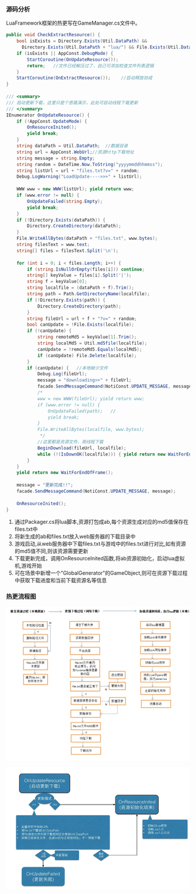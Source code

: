 ### 源码分析
LuaFramework框架的热更写在GameManager.cs文件中。
```c#
public void CheckExtractResource() {
    bool isExists = Directory.Exists(Util.DataPath) &&
      Directory.Exists(Util.DataPath + "lua/") && File.Exists(Util.DataPath + "files.txt");
    if (isExists || AppConst.DebugMode) {
        StartCoroutine(OnUpdateResource());
        return;   //文件已经解压过了，自己可添加检查文件列表逻辑
    }
    StartCoroutine(OnExtractResource());    //启动释放协成 
}

/// <summary>
/// 启动更新下载，这里只是个思路演示，此处可启动线程下载更新
/// </summary>
IEnumerator OnUpdateResource() {
    if (!AppConst.UpdateMode) {
        OnResourceInited();
        yield break;
    }
    string dataPath = Util.DataPath;  //数据目录
    string url = AppConst.WebUrl;//资源http下载地址
    string message = string.Empty;
    string random = DateTime.Now.ToString("yyyymmddhhmmss");
    string listUrl = url + "files.txt?v=" + random;
    Debug.LogWarning("LoadUpdate---->>>" + listUrl);

    WWW www = new WWW(listUrl); yield return www;
    if (www.error != null) {
        OnUpdateFailed(string.Empty);
        yield break;
    }
    if (!Directory.Exists(dataPath)) {
        Directory.CreateDirectory(dataPath);
    }
    File.WriteAllBytes(dataPath + "files.txt", www.bytes);
    string filesText = www.text;
    string[] files = filesText.Split('\n');

    for (int i = 0; i < files.Length; i++) {
        if (string.IsNullOrEmpty(files[i])) continue;
        string[] keyValue = files[i].Split('|');
        string f = keyValue[0];
        string localfile = (dataPath + f).Trim();
        string path = Path.GetDirectoryName(localfile);
        if (!Directory.Exists(path)) {
            Directory.CreateDirectory(path);
        }
        string fileUrl = url + f + "?v=" + random;
        bool canUpdate = !File.Exists(localfile);
        if (!canUpdate) {
            string remoteMd5 = keyValue[1].Trim();
            string localMd5 = Util.md5file(localfile);
            canUpdate = !remoteMd5.Equals(localMd5);
            if (canUpdate) File.Delete(localfile);
        }
        if (canUpdate) {   //本地缺少文件
            Debug.Log(fileUrl);
            message = "downloading>>" + fileUrl;
            facade.SendMessageCommand(NotiConst.UPDATE_MESSAGE, message);
            /*
            www = new WWW(fileUrl); yield return www;
            if (www.error != null) {
                OnUpdateFailed(path);   //
                yield break;
            }
            File.WriteAllBytes(localfile, www.bytes);
             */
            //这里都是资源文件，用线程下载
            BeginDownload(fileUrl, localfile);
            while (!(IsDownOK(localfile))) { yield return new WaitForEndOfFrame(); }
        }
    }
    yield return new WaitForEndOfFrame();

    message = "更新完成!!";
    facade.SendMessageCommand(NotiConst.UPDATE_MESSAGE, message);

    OnResourceInited();
}
```
1. 通过Packager.cs将lua脚本,资源打包成ab,每个资源生成对应的md5值保存在files.txt中
2. 将新生成的ab和files.txt放入web服务器的下载目录中
3. 游戏启动,从web服务器中下载files.txt与游戏中的files.txt进行对比,如有资源的md5值不同,则该资源需要更新
4. 下载更新完成，调用OnResourceInited函数,将ab资源初始化，启动lua虚拟机,游戏开始
5. 可在场景中新增一个"GlobalGenerator"的GameObject,则可在资源下载过程中获取下载进度和当前下载资源名等信息

### 热更流程图
![Image of unityfile](https://github.com/KleinParadise/Unity/blob/master/pic/tolua_hotupdate1.jpg)  

![Image of unityfile](https://github.com/KleinParadise/Unity/blob/master/pic/tolua_hotupdate2.jpg)
